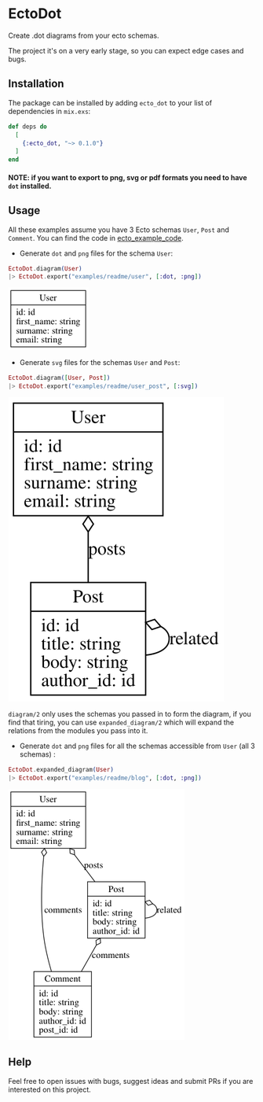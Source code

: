 # EctoDot

Create .dot diagrams from your ecto schemas.

The project it's on a very early stage, so you can expect edge cases and bugs.

## Installation

The package can be installed by adding `ecto_dot` to your list of dependencies in `mix.exs`:

```elixir
def deps do
  [
    {:ecto_dot, "~> 0.1.0"}
  ]
end
```

#### NOTE: if you want to export to png, svg or pdf formats you need to have `dot` installed.

## Usage

All these examples assume you have 3 Ecto schemas `User`, `Post` and `Comment`. You can find the code in [ecto_example_code].

* Generate `dot` and `png` files for the schema `User`:

```elixir
EctoDot.diagram(User)
|> EctoDot.export("examples/readme/user", [:dot, :png])
```

![user_diagram]

* Generate `svg` files for the schemas `User` and `Post`:

```elixir
EctoDot.diagram([User, Post])
|> EctoDot.export("examples/readme/user_post", [:svg])
```

![user_post_diagram]

`diagram/2` only uses the schemas you passed in to form the diagram, if you find that tiring,
you can use `expanded_diagram/2` which will expand the relations from the modules you pass into it.

* Generate `dot` and `png` files for all the schemas accessible from `User` (all 3 schemas) :

```elixir
EctoDot.expanded_diagram(User)
|> EctoDot.export("examples/readme/blog", [:dot, :png])
```

![blog_diagram]

## Help

Feel free to open issues with bugs, suggest ideas and submit PRs if you are interested on this project.

[ecto_example_code]: test/support
[user_diagram]: examples/readme/user.png "User Diagram"
[user_post_diagram]: examples/readme/user_post.svg "User-Post Diagram"
[blog_diagram]: examples/readme/blog.png "Blog Diagram"
